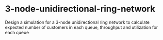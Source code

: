 # 3-node-unidirectional-ring-network
Design a simulation for a 3-node unidirectional ring network to calculate expected number of customers in each queue, throughput and utilization for each queue
